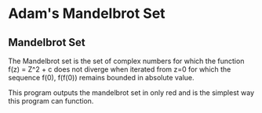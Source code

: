 # Adam's Mandelbrot Set

Mandelbrot Set
--------------
The Mandelbrot set is the set of complex numbers for which the function f(z) = Z^2 + c does not diverge when iterated from z=0
for which the sequence f(0), f(f(0)) remains bounded in absolute value.

This program outputs the mandelbrot set in only red and is the simplest way this program can function.

